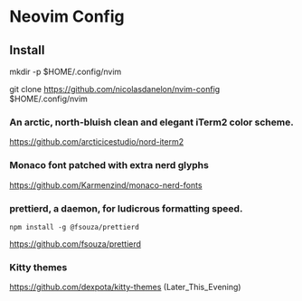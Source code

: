 # Neovim Config

## Install
mkdir -p $HOME/.config/nvim

git clone https://github.com/nicolasdanelon/nvim-config $HOME/.config/nvim

### An arctic, north-bluish clean and elegant iTerm2 color scheme.

https://github.com/arcticicestudio/nord-iterm2

### Monaco font patched with extra nerd glyphs

https://github.com/Karmenzind/monaco-nerd-fonts

### prettierd, a daemon, for ludicrous formatting speed.

```
npm install -g @fsouza/prettierd
```

https://github.com/fsouza/prettierd

### Kitty themes
https://github.com/dexpota/kitty-themes (Later_This_Evening)
